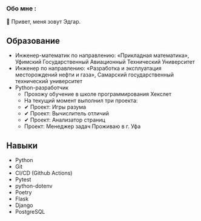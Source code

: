 ### Обо мне :
👋 Привет, меня зовут Эдгар.

## Образование
- Инженер-математик по направлению: «Прикладная математика», Уфимский Государственный Авиационный Технический Университет
- Инженер по направлению: «Разработка и эксплуатация месторождений нефти и газа», Самарский государственный технический университет
- Python-разработчик
  - Прохожу обучение в школе программирования Хекслет
  - На текущий момент выполнил три проекта:
  - ✔ Проект: Игры разума
  - ✔ Проект: Вычислитель отличий
  - ✔ Проект: Анализатор страниц
  - Проект: Менеджер задач
Проживаю в г. Уфа

## Навыки
- Python
- Git
- CI/CD (Github Actions)
- Pytest
- python-dotenv
- Poetry
- Flask
- Django
- PostgreSQL 
